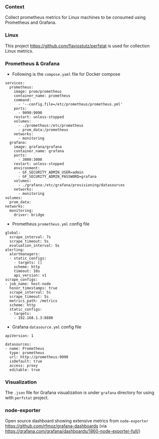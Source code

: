 ### Context

Collect prometheus metrics for Linux machines to be consumed using Prometheus and Grafana.

### Linux

This project https://github.com/flaviostutz/perfstat is used for collection Linux metrics.

### Prometheus & Grafana

* Following is the `compose.yaml` file for Docker compose

```
services:
  prometheus:
    image: prom/prometheus
    container_name: prometheus
    command:
      - '--config.file=/etc/prometheus/prometheus.yml'
    ports:
      - 9090:9090
    restart: unless-stopped
    volumes:
      - ./prometheus:/etc/prometheus
      - prom_data:/prometheus
    networks:
      - monitoring
  grafana:
    image: grafana/grafana
    container_name: grafana
    ports:
      - 3000:3000
    restart: unless-stopped
    environment:
      - GF_SECURITY_ADMIN_USER=admin
      - GF_SECURITY_ADMIN_PASSWORD=grafana
    volumes:
      - ./grafana:/etc/grafana/provisioning/datasources
    networks:
      - monitoring
volumes:
  prom_data:
networks:
  monitoring:
    driver: bridge
```

* Prometheus `prometheus.yml` config file

```
global:
  scrape_interval: 7s
  scrape_timeout: 5s
  evaluation_interval: 5s
alerting:
  alertmanagers:
  - static_configs:
    - targets: []
    scheme: http
    timeout: 10s
    api_version: v1
scrape_configs:
- job_name: host-node
  honor_timestamps: true
  scrape_interval: 5s
  scrape_timeout: 5s
  metrics_path: /metrics
  scheme: http
  static_configs:
  - targets:
    - 192.168.1.3:8880
```

* Grafana `datasource.yml` config file

```
apiVersion: 1

datasources:
- name: Prometheus
  type: prometheus
  url: http://prometheus:9090 
  isDefault: true
  access: proxy
  editable: true
```

### Visualization

The `.json` file for Grafana visualization is under `grafana` directory for using with `perfstat` project.

### node-exporter

Open source dashboard showing extensive metrics from `node-exporter` https://github.com/rfmoz/grafana-dashboards (via https://grafana.com/grafana/dashboards/1860-node-exporter-full/)